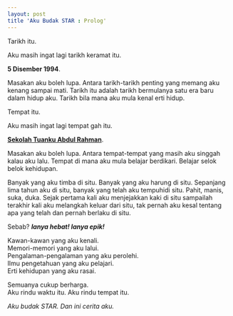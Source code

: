 ```yaml
---
layout: post
title 'Aku Budak STAR : Prolog'
---
```


Tarikh itu.

Aku masih ingat lagi tarikh keramat itu.

**5 Disember 1994**.

Masakan aku boleh lupa. Antara tarikh-tarikh penting yang memang aku kenang sampai mati. Tarikh itu adalah tarikh bermulanya satu era baru dalam hidup aku. Tarikh bila mana aku mula kenal erti hidup.

Tempat itu.

Aku masih ingat lagi tempat gah itu.

[**Sekolah Tuanku Abdul Rahman**](http://www.staripoh.com/).

Masakan aku boleh lupa. Antara tempat-tempat yang masih aku singgah kalau aku lalu. Tempat di mana aku mula belajar berdikari. Belajar selok belok kehidupan.

Banyak yang aku timba di situ. Banyak yang aku harung di situ. Sepanjang lima tahun aku di situ, banyak yang telah aku tempuhidi situ. Pahit, manis, suka, duka. Sejak pertama kali aku menjejakkan kaki di situ sampailah terakhir kali aku
melangkah keluar dari situ, tak pernah aku kesal tentang apa yang telah dan pernah berlaku di situ.

Sebab? *__Ianya hebat! Ianya epik!__*

Kawan-kawan yang aku kenali.<br />
Memori-memori yang aku lalui.<br />
Pengalaman-pengalaman yang aku perolehi.<br />
Ilmu pengetahuan yang aku pelajari.<br />
Erti kehidupan yang aku rasai.<br />

Semuanya cukup berharga.<br />
Aku rindu waktu itu. Aku rindu tempat itu.<br />

*Aku budak STAR. Dan ini cerita aku.*
